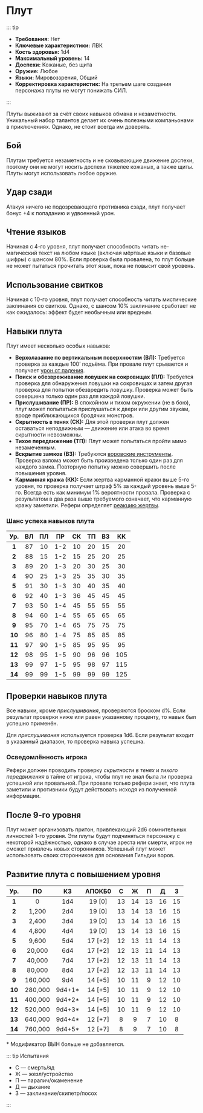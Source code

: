# Плут

::: tip

- **Требования:** Нет
- **Ключевые характеристики:** ЛВК
- **Кость здоровья:** 1d4
- **Максимальный уровень:** 14
- **Доспехи:** Кожаные, без щита
- **Оружие:** Любое
- **Языки:** Мировоззрения, Общий
- **Корректировка характеристик:** На третьем шаге создания персонажа плуты не могут понижать СИЛ.

:::

Плуты выживают за счёт своих навыков обмана и незаметности. Уникальный набор талантов делает их очень полезными компаньонами в приключениях. Однако, не стоит всегда им доверять.

## Бой

Плутам требуется незаметность и не сковывающие движение доспехи, поэтому они не могут носить доспехи тяжелее кожаных, а также щиты. Плуты могут использовать любое оружие.

## Удар сзади

Атакуя ничего не подозревающего противника сзади, плут получает бонус +4 к попаданию и удвоенный урон.

## Чтение языков

Начиная с 4-го уровня, плут получает способность читать не-магический текст на любом языке (включая мёртвые языки и базовые шифры) с шансом 80%. Если проверка была провалена, то плут больше не может пытаться прочитать этот язык, пока не повысит свой уровень.

## Использование свитков

Начиная с 10-го уровня, плут получает способность читать мистические заклинания со свитков. Однако, с шансом 10% заклинание сработает не как ожидалось: эффект будет необычным или вредным.

## Навыки плута

Плут имеет несколько особых навыков:

- **Верхолазание по вертикальным поверхностям (ВЛ):** Требуется проверка за каждые 100’ подъёма. При провале плут срывается и получает [урон от падения](/adventuring/adventures/hazards-challenges.md#padenie).
- **Поиск и обезвреживание ловушек на сокровищах (ПЛ):** Требуется проверка для обнаружения ловушки на сокровищах и затем другая проверка для попытки обезвредить ловушку. Проверка может быть совершена только один раз для каждой ловушки.
- **Прислушивание (ПР):** В спокойном и тихом окружении (не в бою), плут может попытаться прислушаться к двери или другим звукам, вроде приближающихся бродячих монстров.
- **Скрытность в тенях (СК):** Для этой проверки плут должен оставаться неподвижным — движение или атака во время скрытности невозможны.
- **Тихое передвижение (ТП):** Плут может попытаться пройти мимо незамеченным.
- **Вскрытие замков (ВЗ):** Требуются [воровские инструменты](/equipment-services/adventuring-gear.md). Проверка взлома может быть произведена только один раз для каждого замка. Повторную попытку можно совершить после повышения уровня.
- **Карманная кража (КК):** Если жертва карманной кражи выше 5-го уровня, то проверка получает штраф 5% за каждый уровень выше 5-го. Всегда есть как минимум 1% вероятности провала. Проверка с результатом в два раза выше требуемого означает, что карманную кражу заметили. Рефери определяет [реакцию жертвы](/adventuring/encounters/#deistviya-monstrov).

### Шанс успеха навыков плута

|  Ур.   | ВЛ  | ПЛ  | ПР  | СК  | ТП  | ВЗ  | КК  |
| :----: | :-: | :-: | :-: | :-: | :-: | :-: | :-: |
| **1**  | 87  | 10  | 1-2 | 10  | 20  | 15  | 20  |
| **2**  | 88  | 15  | 1-2 | 15  | 25  | 20  | 25  |
| **3**  | 89  | 20  | 1-3 | 20  | 30  | 25  | 30  |
| **4**  | 90  | 25  | 1-3 | 25  | 35  | 30  | 35  |
| **5**  | 91  | 30  | 1-3 | 30  | 40  | 35  | 40  |
| **6**  | 92  | 40  | 1-3 | 36  | 45  | 45  | 45  |
| **7**  | 93  | 50  | 1-4 | 45  | 55  | 55  | 55  |
| **8**  | 94  | 60  | 1-4 | 55  | 65  | 65  | 65  |
| **9**  | 95  | 70  | 1-4 | 65  | 75  | 75  | 75  |
| **10** | 96  | 80  | 1-4 | 75  | 85  | 85  | 85  |
| **11** | 97  | 90  | 1-5 | 85  | 95  | 95  | 95  |
| **12** | 98  | 95  | 1-5 | 90  | 96  | 96  | 105 |
| **13** | 99  | 97  | 1-5 | 95  | 98  | 97  | 115 |
| **14** | 99  | 99  | 1-5 | 99  | 99  | 99  | 125 |

## Проверки навыков плута

Все навыки, кроме _прислушивания_, проверяются броском d%. Если результат проверки ниже или равен указанному проценту, то навык был успешно применён.

Для _прислушивания_ используется проверка 1d6. Если результат входит в указанный диапазон, то проверка навыка успешна.

### Осведомлённость игрока

Рефери должен проводить проверку _скрытности в тенях_ и _тихого передвижения_ в тайне от игрока, чтобы плут не знал была ли проверка успешной или провальной. При провале только рефери знает, что плута заметили и противники будут действовать исходя из полученной информации.

## После 9-го уровня

Плут может организовать притон, привлекающий 2d6 сомнительных личностей 1-го уровня. Эти плуты будут подчиняться персонажу с некоторой надёжностью, однако в случае ареста или смерти, игрок не сможет привлечь новых сторонников. Успешный плут может использовать своих сторонников для основания Гильдии воров.

## Развитие плута с повышением уровня

|  Ур.   |   ПО    |   КЗ    | АПОКБ0  |  C  |  Ж  |  П  |  Д  |  З  |
| :----: | :-----: | :-----: | :-----: | :-: | :-: | :-: | :-: | :-: |
| **1**  |    0    |   1d4   | 19 [0]  | 13  | 14  | 13  | 16  | 15  |
| **2**  |  1,200  |   2d4   | 19 [0]  | 13  | 14  | 13  | 16  | 15  |
| **3**  |  2,400  |   3d4   | 19 [0]  | 13  | 14  | 13  | 16  | 15  |
| **4**  |  4,800  |   4d4   | 19 [0]  | 13  | 14  | 13  | 16  | 15  |
| **5**  |  9,600  |   5d4   | 17 [+2] | 12  | 13  | 11  | 14  | 13  |
| **6**  | 20,000  |   6d4   | 17 [+2] | 12  | 13  | 11  | 14  | 13  |
| **7**  | 40,000  |   7d4   | 17 [+2] | 12  | 13  | 11  | 14  | 13  |
| **8**  | 80,000  |   8d4   | 17 [+2] | 12  | 13  | 11  | 14  | 13  |
| **9**  | 160,000 |   9d4   | 14 [+5] | 10  | 11  |  9  | 12  | 10  |
| **10** | 280,000 | 9d4+1\* | 14 [+5] | 10  | 11  |  9  | 12  | 10  |
| **11** | 400,000 | 9d4+2\* | 14 [+5] | 10  | 11  |  9  | 12  | 10  |
| **12** | 520,000 | 9d4+3\* | 14 [+5] | 10  | 11  |  9  | 12  | 10  |
| **13** | 640,000 | 9d4+4\* | 12 [+7] |  8  |  9  |  7  | 10  |  8  |
| **14** | 760,000 | 9d4+5\* | 12 [+7] |  8  |  9  |  7  | 10  |  8  |

\* Модификатор ВЫН больше не добавляется.

::: tip Испытания

- С — смерть/яд
- Ж — жезл/устройство
- П — паралич/окаменение
- Д — дыхание
- З — заклинание/скипетр/посох

:::
